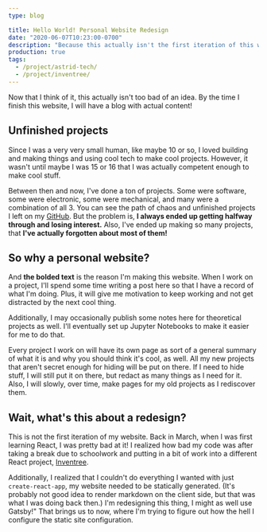 ```yaml
---
type: blog

title: Hello World! Personal Website Redesign
date: "2020-06-07T10:23:00-0700"
description: "Because this actually isn't the first iteration of this website"
production: true
tags:
  - /project/astrid-tech/
  - /project/inventree/
---
```


Now that I think of it, this actually isn't too bad of an idea. By the time I finish this website, I will have a blog with actual content!

## Unfinished projects

Since I was a very very small human, like maybe 10 or so, I loved building and making things and using cool tech to make cool projects. However, it wasn't until maybe I was 15 or 16 that I was actually competent enough to make cool stuff.

Between then and now, I've done a ton of projects. Some were software, some were electronic, some were mechanical, and many were a combination of all 3. You can see the path of chaos and unfinished projects I left on my [GitHub](https://github.com/Plenglin?tab=repositories). But the problem is, **I always ended up getting halfway through and losing interest.** Also, I've ended up making so many projects, that **I've actually forgotten about most of them!**

## So why a personal website?

And **the bolded text** is the reason I'm making this website. When I work on a project, I'll spend some time writing a post here so that I have a record of what I'm doing. Plus, it will give me motivation to keep working and not get distracted by the next cool thing.

Additionally, I may occasionally publish some notes here for theoretical projects as well. I'll eventually set up Jupyter Notebooks to make it easier for me to do that.

Every project I work on will have its own page as sort of a general summary of what it is and why you should think it's cool, as well. All my new projects that aren't secret enough for hiding will be put on there. If I need to hide stuff, I will still put it on there, but redact as many things as I need for it. Also, I will slowly, over time, make pages for my old projects as I rediscover them.

## Wait, what\'s this about a redesign?

This is not the first iteration of my website. Back in March, when I was first learning React, I was pretty bad at it! I realized how bad my code was after taking a break due to schoolwork and putting in a bit of work into a different React project, [Inventree](/projects/inventree).

Additionally, I realized that I couldn't do everything I wanted with just `create-react-app`, my website needed to be statically generated. (It's probably not good idea to render markdown on the client side, but that was what I was doing back then.) I'm redesigning this thing, I might as well use Gatsby!" That brings us to now, where I'm trying to figure out how the hell I configure the static site configuration.
